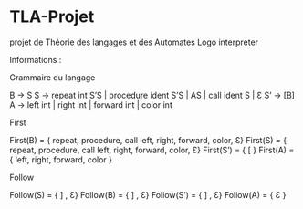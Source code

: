 # TLA-Projet
projet de Théorie des langages et des Automates
Logo interpreter

Informations :

Grammaire du langage

B -> S
S -> repeat int S’S | procedure ident S’S | AS | call ident S |  Ɛ 
S’ -> [B]
A -> left int | right int | forward int | color int

First  

First(B) = { repeat, procedure, call left, right, forward, color, Ɛ}
First(S) = { repeat, procedure, call left, right, forward, color, Ɛ}
First(S’) = { [ }
First(A) = { left, right, forward, color } 

Follow 

Follow(S) = { ] , Ɛ}
Follow(B) = { ] , Ɛ}
Follow(S’) = { ] , Ɛ}
Follow(A) = { Ɛ } 
